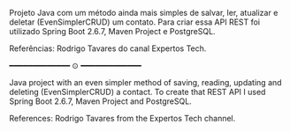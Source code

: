 Projeto Java com um método ainda mais simples de salvar, ler, atualizar e deletar (EvenSimplerCRUD) um contato. Para criar essa API REST foi utilizado Spring Boot 2.6.7, Maven Project e PostgreSQL.

Referências: Rodrigo Tavares do canal Expertos Tech.



━━━━━━━━━━━━━ ⊙ ━━━━━━━━━━━━━



Java project with an even simpler method of saving, reading, updating and deleting (EvenSimplerCRUD) a contact. To create that REST API I used Spring Boot 2.6.7, Maven Project and PostgreSQL.

References: Rodrigo Tavares from the Expertos Tech channel.